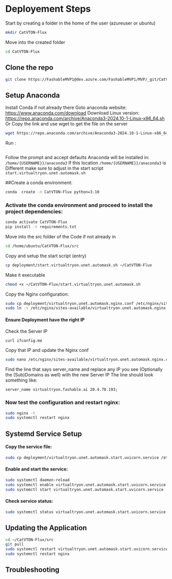 # Deployement Steps
Start by creating a folder in the home of the user (azureuser or ubuntu)
```bash
mkdir CatVTON-Flux
```
Move into the created folder
```bash
cd CatVTON-Flux
```

## Clone the repo
```bash
git clone https://FashableMVP1@dev.azure.com/FashableMVP1/MVP/_git/CatVTON-Flux src
```

## Setup Anaconda
Install Conda if not already there
Goto anaconda website: https://www.anaconda.com/download
Download Linux version: https://repo.anaconda.com/archive/Anaconda3-2024.10-1-Linux-x86_64.sh
Or
Copy the link and use wget to get the file on the server
```bash
wget https://repo.anaconda.com/archive/Anaconda3-2024.10-1-Linux-x86_64.sh
```
Run : 
```bash Anaconda3-2024.10-1-Linux-x86_64.sh
```
Follow the prompt and accept defaults
Anaconda will be installed in: `/home/{USERNAME}}/anaconda3`
If this location `/home/{USERNAME}}/anaconda3` is Different make sure to adjust in the start script `start.virtualtryon.unet.automask.sh`

 
##Create a conda environment:
```bash
conda  create -n CatVTON-Flux python=3.10
```
### Activate the conda environment and proceed to install the project dependencies:

```bash
conda activate CatVTON-Flux
pip install -r requirements.txt 
```
Move into the src folder of the Code if not already in
```bash
cd /home/ubuntu/CatVTON-Flux/src
```
Copy and setup the start script (entry)
```bash
cp deployment/start.virtualtryon.unet.automask.sh ~/CatVTON-Flux
```
Make it executable
```bash
chmod +x ~/CatVTON-Flux/start.virtualtryon.unet.automask.sh
```
Copy the Nginx configuration:
```bash
sudo cp deployment/virtualtryon.unet.automask.nginx.conf /etc/nginx/sites-available/
sudo ln -s /etc/nginx/sites-available/virtualtryon.unet.automask.nginx.conf /etc/nginx/sites-enabled/
```
#### Ensure Deployment have the right IP
Check the Server IP
```bash
curl ifconfig.me
```
Copy that IP and update the Nginx conf
```bash
sudo nano /etc/nginx/sites-available/virtualtryon.unet.automask.nginx.conf
```
Find the line that says server_name and replace any IP you see (Optionally the (Sub)Domains as well) with the new Server IP
The line should look something like:
```shell
server_name virtualtryon.fashable.ai 20.4.70.193;
```

### Now test the configuration and restart nginx:
```bash
sudo nginx -t
sudo systemctl restart nginx
```

## Systemd Service Setup
 #### Copy the service file:
```bash
sudo cp deployment/virtualtryon.unet.automask.start.uvicorn.service /etc/systemd/system/
```
#### Enable and start the service:
```bash
sudo systemctl daemon-reload
sudo systemctl enable virtualtryon.unet.automask.start.uvicorn.service
sudo systemctl start virtualtryon.unet.automask.start.uvicorn.service
```

#### Check service status:
```bash
sudo systemctl status virtualtryon.unet.automask.start.uvicorn.service
```

## Updating the Application
```bash
cd ~/CatVTON-Flux/src
git pull
sudo systemctl restart virtualtryon.unet.automask.start.uvicorn.service
sudo systemctl restart nginx
```


## Troubleshooting